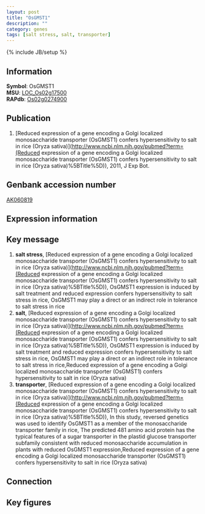 ```yaml
---
layout: post
title: "OsGMST1"
description: ""
category: genes
tags: [salt stress, salt, transporter]
---
```

{% include JB/setup %}

## Information
__Symbol__: OsGMST1  
__MSU__: [LOC_Os02g17500](http://rice.plantbiology.msu.edu/cgi-bin/ORF_infopage.cgi?orf=LOC_Os02g17500)  
__RAPdb__: [Os02g0274900](http://rapdb.dna.affrc.go.jp/viewer/gbrowse_details/irgsp1?name=Os02g0274900)  

## Publication
1. [Reduced expression of a gene encoding a Golgi localized monosaccharide transporter (OsGMST1) confers hypersensitivity to salt in rice (Oryza sativa)](http://www.ncbi.nlm.nih.gov/pubmed?term=(Reduced expression of a gene encoding a Golgi localized monosaccharide transporter (OsGMST1) confers hypersensitivity to salt in rice (Oryza sativa)%5BTitle%5D)), 2011, J Exp Bot.

## Genbank accession number
[AK060819](http://www.ncbi.nlm.nih.gov/nuccore/AK060819)

## Expression information

## Key message
1. __salt stress__, [Reduced expression of a gene encoding a Golgi localized monosaccharide transporter (OsGMST1) confers hypersensitivity to salt in rice (Oryza sativa)](http://www.ncbi.nlm.nih.gov/pubmed?term=(Reduced expression of a gene encoding a Golgi localized monosaccharide transporter (OsGMST1) confers hypersensitivity to salt in rice (Oryza sativa)%5BTitle%5D)),  OsGMST1 expression is induced by salt treatment and reduced expression confers hypersensitivity to salt stress in rice, OsGMST1 may play a direct or an indirect role in tolerance to salt stress in rice
2. __salt__, [Reduced expression of a gene encoding a Golgi localized monosaccharide transporter (OsGMST1) confers hypersensitivity to salt in rice (Oryza sativa)](http://www.ncbi.nlm.nih.gov/pubmed?term=(Reduced expression of a gene encoding a Golgi localized monosaccharide transporter (OsGMST1) confers hypersensitivity to salt in rice (Oryza sativa)%5BTitle%5D)),  OsGMST1 expression is induced by salt treatment and reduced expression confers hypersensitivity to salt stress in rice, OsGMST1 may play a direct or an indirect role in tolerance to salt stress in rice,Reduced expression of a gene encoding a Golgi localized monosaccharide transporter (OsGMST1) confers hypersensitivity to salt in rice (Oryza sativa)
3. __transporter__, [Reduced expression of a gene encoding a Golgi localized monosaccharide transporter (OsGMST1) confers hypersensitivity to salt in rice (Oryza sativa)](http://www.ncbi.nlm.nih.gov/pubmed?term=(Reduced expression of a gene encoding a Golgi localized monosaccharide transporter (OsGMST1) confers hypersensitivity to salt in rice (Oryza sativa)%5BTitle%5D)),  In this study, reversed genetics was used to identify OsGMST1 as a member of the monosaccharide transporter family in rice, The predicted 481 amino acid protein has the typical features of a sugar transporter in the plastid glucose transporter subfamily consistent with reduced monosaccharide accumulation in plants with reduced OsGMST1 expression,Reduced expression of a gene encoding a Golgi localized monosaccharide transporter (OsGMST1) confers hypersensitivity to salt in rice (Oryza sativa)

## Connection

## Key figures


